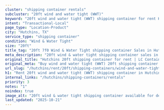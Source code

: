 ```yaml
---
cluster: "shipping container rentals"
subcluster: "20ft wind and water tight (WWT)"
keyword: "20ft wind and water tight (WWT) shipping container for rent Hutchins, TX"
intent: "Transactional-Local"
page_type: "Location-Product"
city: "Hutchins, TX"
service_type: "shipping container"
condition: "Wind & Water Tight"
size: "20ft"
title_tag: "20ft 7f0 Wind & Water Tight shipping container Sales in Hutchins | LC Container"
meta_description: "20ft wind & water tight shipping container sales in Hutchins. Fast delivery, competitive pricing. Serving shipping containers area. Quote ID: GLN. Call (214) 524-4168 for your free quote today."
original_title: "Hutchins 20ft shipping container for rent | LC Container"
original_meta: "Buy wind and water tight (WWT) 20ft shipping container rent with local delivery in Hutchins, TX. LC Container — local Since 2003. Request a fast quote today."
url_slug: "/hutchins/rent/20ft/shipping-containers/wind-and-water-tight-wwt"
h1: "Rent 20ft wind and water tight (WWT) shipping container in Hutchins"
internal_links: "/hutchins/shipping-containers/rentals"
priority: 3
notes: "1"
noindex: true
image_alt: "20ft wind & water tight shipping container available for delivery in Hutchins"
last_updated: "2025-10-21"
---
```


<!-- TODO: Add unique city/inventory copy, images, and internal links here. -->
